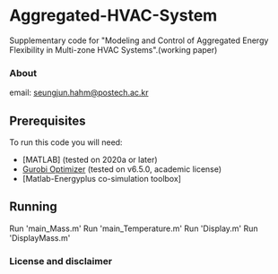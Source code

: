 # Aggregated-HVAC-System
Supplementary code for "Modeling and Control of Aggregated Energy Flexibility in Multi-zone HVAC Systems".(working paper)

### About
email: seungjun.hahm@postech.ac.kr
## Prerequisites
To run this code you will need:
* [MATLAB] (tested on 2020a or later)
* [Gurobi Optimizer](http://user.gurobi.com/download/gurobi-optimizer) (tested on v6.5.0, academic license)
* [Matlab-Energyplus co-simulation toolbox]

## Running

Run 'main_Mass.m'
Run 'main_Temperature.m'
Run 'Display.m'
Run 'DisplayMass.m'

### License and disclaimer
